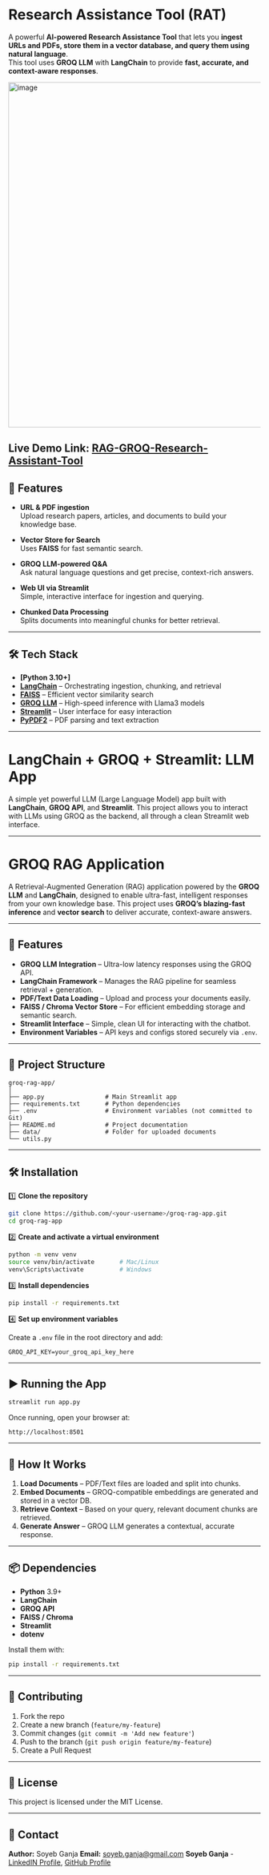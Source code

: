 # Research Assistance Tool (RAT)

A powerful **AI-powered Research Assistance Tool** that lets you **ingest URLs and PDFs, store them in a vector database, and query them using natural language**.  
This tool uses **GROQ LLM** with **LangChain** to provide **fast, accurate, and context-aware responses**.

<img width="1284" height="690" alt="image" src="https://github.com/user-attachments/assets/0bbb0508-5942-447b-bdb7-9b2f10d89105" />

**Live Demo Link**: [RAG-GROQ-Research-Assistant-Tool](https://rag-groq-research-assistant-tool-hvcyd5qpjwhsa2uki8yyo9.streamlit.app/)
---

## 🚀 Features

- **URL & PDF ingestion**  
  Upload research papers, articles, and documents to build your knowledge base.
  
- **Vector Store for Search**  
  Uses **FAISS** for fast semantic search.
  
- **GROQ LLM-powered Q&A**  
  Ask natural language questions and get precise, context-rich answers.
  
- **Web UI via Streamlit**  
  Simple, interactive interface for ingestion and querying.
  
- **Chunked Data Processing**  
  Splits documents into meaningful chunks for better retrieval.

---

## 🛠 Tech Stack

- **[Python 3.10+]**
- **[LangChain](https://www.langchain.com/)** – Orchestrating ingestion, chunking, and retrieval  
- **[FAISS](https://github.com/facebookresearch/faiss)** – Efficient vector similarity search  
- **[GROQ LLM](https://groq.com/)** – High-speed inference with Llama3 models  
- **[Streamlit](https://streamlit.io/)** – User interface for easy interaction  
- **[PyPDF2](https://pypi.org/project/pypdf2/)** – PDF parsing and text extraction  

---

# LangChain + GROQ + Streamlit: LLM App

A simple yet powerful LLM (Large Language Model) app built with **LangChain**, **GROQ API**, and **Streamlit**. This project allows you to interact with LLMs using GROQ as the backend, all through a clean Streamlit web interface.

---

# GROQ RAG Application

A Retrieval-Augmented Generation (RAG) application powered by the **GROQ LLM** and **LangChain**, designed to enable ultra-fast, intelligent responses from your own knowledge base. This project uses **GROQ’s blazing-fast inference** and **vector search** to deliver accurate, context-aware answers.

---

## 🚀 Features

- **GROQ LLM Integration** – Ultra-low latency responses using the GROQ API.
- **LangChain Framework** – Manages the RAG pipeline for seamless retrieval + generation.
- **PDF/Text Data Loading** – Upload and process your documents easily.
- **FAISS / Chroma Vector Store** – For efficient embedding storage and semantic search.
- **Streamlit Interface** – Simple, clean UI for interacting with the chatbot.
- **Environment Variables** – API keys and configs stored securely via `.env`.

---

## 📂 Project Structure

```
groq-rag-app/
│
├── app.py                 # Main Streamlit app
├── requirements.txt       # Python dependencies
├── .env                   # Environment variables (not committed to Git)
├── README.md              # Project documentation
├── data/                  # Folder for uploaded documents
└── utils.py
```

---

## 🛠️ Installation

1️⃣ **Clone the repository**
```bash
git clone https://github.com/<your-username>/groq-rag-app.git
cd groq-rag-app
```

2️⃣ **Create and activate a virtual environment**
```bash
python -m venv venv
source venv/bin/activate       # Mac/Linux
venv\Scripts\activate          # Windows
```

3️⃣ **Install dependencies**
```bash
pip install -r requirements.txt
```

4️⃣ **Set up environment variables**

Create a `.env` file in the root directory and add:
```
GROQ_API_KEY=your_groq_api_key_here
```

---

## ▶️ Running the App

```bash
streamlit run app.py
```

Once running, open your browser at:
```
http://localhost:8501
```

---

## 📖 How It Works

1. **Load Documents** – PDF/Text files are loaded and split into chunks.
2. **Embed Documents** – GROQ-compatible embeddings are generated and stored in a vector DB.
3. **Retrieve Context** – Based on your query, relevant document chunks are retrieved.
4. **Generate Answer** – GROQ LLM generates a contextual, accurate response.

---

## 📦 Dependencies

- **Python** 3.9+
- **LangChain**
- **GROQ API**
- **FAISS / Chroma**
- **Streamlit**
- **dotenv**

Install them with:
```bash
pip install -r requirements.txt
```

---

## 🤝 Contributing

1. Fork the repo
2. Create a new branch (`feature/my-feature`)
3. Commit changes (`git commit -m 'Add new feature'`)
4. Push to the branch (`git push origin feature/my-feature`)
5. Create a Pull Request

---

## 📜 License

This project is licensed under the MIT License.

---

## 📧 Contact

**Author:** Soyeb Ganja 
**Email:** soyeb.ganja@gmail.com
**Soyeb Ganja** - [LinkedIN Profile](https://linkedin.com/in/soyeb-ganja), [GitHub Profile](https://github.com/soyebganja)


